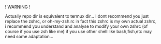 ! WARNING !

Actually repo dir is equivalent to termux dir...
I dont recommend you just replace the zshrc, or oh-my-zsh.rc in fact this zshrc is my own actual zshrc, i recommend you understand and analyse to modify your own zshrc (of course if you use zsh like me) if you use other shell like bash,fish,etc may need some adaptation...
